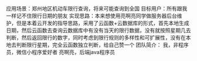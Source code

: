 应用场景：郑州地区机动车限行查询，将来可能查询到全国
目标用户：所有跟我一样记不住限行日期的朋友
实现思路：本来想使用亮啊亮同学做服务器后台维护，但是本着云开发的指导思路，采用了云函数+云数据库的形式，首先本地生成日期，然后云函数去查询云数据库中有没有当天的限行数据，没有就按照星期几去判断，然后返回限行的数字，同时考虑到限行规则的多样性和可扩展性，没有在本地去判断限行星期，完全云函数独立判断，给自己赞一个
团队简介：
我，非程序员，微信小程序爱好者
亮啊亮，后端java程序员